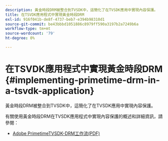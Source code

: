 ```yaml
---
description: 黃金時段DRM被整合到TVSDK中，這簡化了在TVSDK應用中實現內容保護。
title: 在TSVDK應用程式中實現黃金時段DRM
exl-id: 916f041b-de8f-4737-beb7-e394b98310d1
source-git-commit: be43bbbd1051886c8979ff590a3197b2a7249b6a
workflow-type: tm+mt
source-wordcount: '79'
ht-degree: 0%

---
```


# 在TSVDK應用程式中實現黃金時段DRM {#implementing-primetime-drm-in-a-tsvdk-application}

黃金時段DRM被整合到TVSDK中，這簡化了在TVSDK應用中實現內容保護。

有關使用黃金時段DRM在TVSDK應用程式中實現內容保護的概述和詳細資訊，請參閱：

* [Adobe PrimetimeTVSDK-DRM工作流(PDF)](https://helpx.adobe.com/content/dam/help/en/primetime/drm/drm_tvsdk_drm_workflow.pdf)
